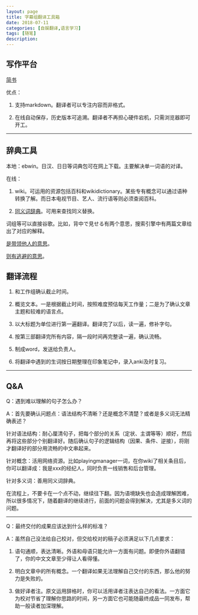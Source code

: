 ```yaml
---
layout: page
title: 字幕组翻译工具箱
date: 2018-07-11
categories: [自娱翻译,语言学习]
tags: [随笔]
description: 
---
```




## 写作平台

[简书](www.jianshu.com)

优点：

1. 支持markdown。翻译者可以专注内容而非格式。

2. 在线自动保存，历史版本可追溯。翻译者不再担心硬件宕机，只需浏览器即可开工。

----

## 辞典工具

本地：ebwin。日汉、日日等词典包可在网上下载。主要解决单一词语的对译。

在线：

1. wiki。可运用的资源包括百科和wikidictionary。某些专有概念可以通过语种转换了解。而日本电视节目、艺人、流行语等则必须查阅百科。

2.  [同义词辞典](https://thesaurus.weblio.jp/)。可用来查找同义替换。

词组等可以直接谷歌。比如，背中で見せる有两个意思，搜索引擎中有两篇文章给出了对应的解释。

 [是带领他人的意思](https://blog.flavor-inc.co.jp/entry/2015-07-31.php)。

[则有逃避的意思](https://www.fleapedia.com/%E4%BA%94%E5%8D%81%E9%9F%B3%E3%82%A4%E3%83%B3%E3%83%87%E3%83%83%E3%82%AF%E3%82%B9/%E3%81%9B/%E8%83%8C%E4%B8%AD%E3%82%92%E8%A6%8B%E3%81%9B%E3%82%8B%E3%81%A8%E3%81%AF-%E6%84%8F%E5%91%B3/ )。

## 翻译流程

1. 和工作组确认截止时间。

2. 概览文本。一是根据截止时间，按照难度预估每天工作量；二是为了确认文章主题和较难的语言点。

3. 以大标题为单位进行第一遍翻译。翻译完了以后，读一遍，修补字句。

4. 按第三部翻译完所有内容，隔一段时间再完整读一遍，确认流畅。

5. 制成word，发送给负责人。

6. 将翻译中遇到的生词按日期整理在印象笔记中，录入anki及时复习。

-----

## Q&A

Q：遇到难以理解的句子怎么办？

A：首先要确认问题点：语法结构不清晰？还是概念不清楚？或者是多义词无法精确表述？

针对语法结构：耐心厘清句子，把每个部分的关系（定状、主谓等等）顺好，然后再将这些部分个别翻译好。随后确认句子的逻辑结构（因果、条件、逆接），将刚才翻译好的部分用流畅的中文串起来。

针对概念：活用网络资源。比如playingmanager一词，在你wiki了相关条目后，你可以翻译成：我是xxx的经纪人，同时负责一线销售和后台管理。

针对多义词：善用同义词辞典。

在流程上，不要卡在一个点不动，继续往下翻。因为语境缺失也会造成理解困难，所以很多情况下，随着翻译的继续进行，前面的问题会得到解决，尤其是多义词的问题。

----



Q：最终交付的成果应该达到什么样的标准？

A：虽然自己没法给自己校对，但交给校对的稿子必须满足以下几点要求：

1. 语句通顺，表达清晰。外语和母语只能允许一方面有问题。即便你外语翻错了，你的中文文章至少得让人看得懂。

2. 明白文章中的所有概念。一个翻译如果无法理解自己交付的东西，那么他的努力是失败的。

3. 做好译者注。原文运用辞格时，你可以活用译者注表达自己的看法。一方面它为校对节省了理解你思路的时间，另一方面它也可能随最终成品一同发布，帮助一般读者加深理解。








